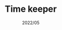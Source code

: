---
layout: ../../layouts/ProjectLayout.astro
title: Time keeper
date: 2022/05
sumary: ~
tags: ~
value: ~
thumbnails: ~
---